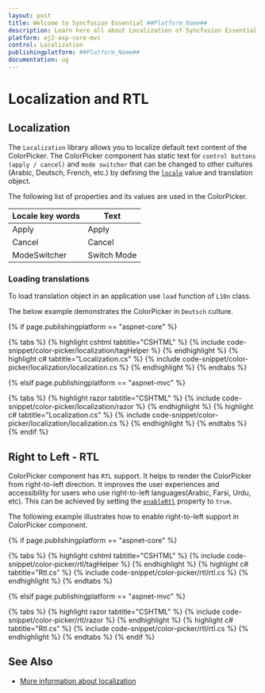 ```yaml
---
layout: post
title: Welcome to Syncfusion Essential ##Platform_Name##
description: Learn here all about Localization of Syncfusion Essential ##Platform_Name## widgets based on HTML5 and jQuery.
platform: ej2-asp-core-mvc
control: Localization
publishingplatform: ##Platform_Name##
documentation: ug
---
```


# Localization and RTL

## Localization

The `Localization` library allows you to localize default text content of the
ColorPicker. The ColorPicker component has static text for `control buttons (apply / cancel)` and `mode switcher` that can be changed to other cultures (Arabic, Deutsch, French, etc.) by defining the
[`locale`](https://help.syncfusion.com/cr/aspnetcore-js2/Syncfusion.EJ2.Inputs.ColorPicker.html#Syncfusion_EJ2_Inputs_ColorPicker_Locale) value and translation object.

The following list of properties and its values are used in the ColorPicker.

Locale key words |Text
-----|-----
Apply |Apply
Cancel |Cancel
ModeSwitcher |Switch Mode

### Loading translations

To load translation object in an application use `load` function of `L10n` class.

The below example demonstrates the ColorPicker in `Deutsch` culture.

{% if page.publishingplatform == "aspnet-core" %}

{% tabs %}
{% highlight cshtml tabtitle="CSHTML" %}
{% include code-snippet/color-picker/localization/tagHelper %}
{% endhighlight %}
{% highlight c# tabtitle="Localization.cs" %}
{% include code-snippet/color-picker/localization/localization.cs %}
{% endhighlight %}
{% endtabs %}

{% elsif page.publishingplatform == "aspnet-mvc" %}

{% tabs %}
{% highlight razor tabtitle="CSHTML" %}
{% include code-snippet/color-picker/localization/razor %}
{% endhighlight %}
{% highlight c# tabtitle="Localization.cs" %}
{% include code-snippet/color-picker/localization/localization.cs %}
{% endhighlight %}
{% endtabs %}
{% endif %}



## Right to Left - RTL

ColorPicker component has `RTL` support. It helps to render the ColorPicker from right-to-left direction.
It improves the user experiences and accessibility for users who use right-to-left languages(Arabic, Farsi, Urdu, etc). This can be achieved by setting the [`enableRtl`](https://help.syncfusion.com/cr/aspnetcore-js2/Syncfusion.EJ2.Inputs.ColorPicker.html#Syncfusion_EJ2_Inputs_ColorPicker_EnableRtl) property to `true`.

The following example illustrates how to enable right-to-left support in ColorPicker component.

{% if page.publishingplatform == "aspnet-core" %}

{% tabs %}
{% highlight cshtml tabtitle="CSHTML" %}
{% include code-snippet/color-picker/rtl/tagHelper %}
{% endhighlight %}
{% highlight c# tabtitle="Rtl.cs" %}
{% include code-snippet/color-picker/rtl/rtl.cs %}
{% endhighlight %}
{% endtabs %}

{% elsif page.publishingplatform == "aspnet-mvc" %}

{% tabs %}
{% highlight razor tabtitle="CSHTML" %}
{% include code-snippet/color-picker/rtl/razor %}
{% endhighlight %}
{% highlight c# tabtitle="Rtl.cs" %}
{% include code-snippet/color-picker/rtl/rtl.cs %}
{% endhighlight %}
{% endtabs %}
{% endif %}



## See Also

* [More information about localization](../common/localization)